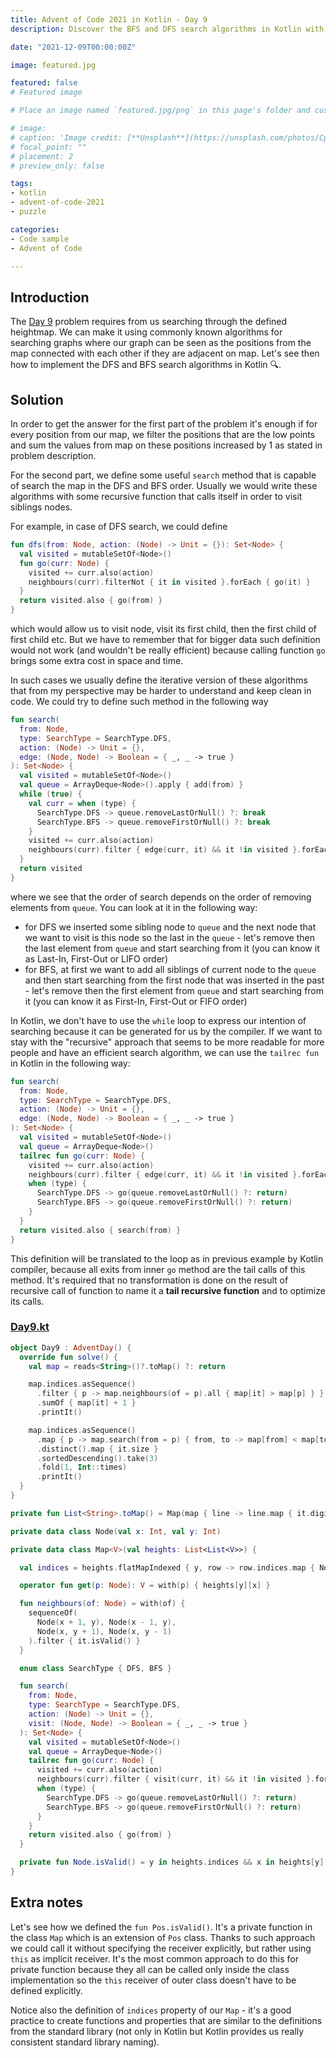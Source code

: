 ```yaml
---
title: Advent of Code 2021 in Kotlin - Day 9
description: Discover the BFS and DFS search algorithms in Kotlin with `tailrec fun` implementation.

date: "2021-12-09T00:00:00Z"

image: featured.jpg

featured: false
# Featured image

# Place an image named `featured.jpg/png` in this page's folder and customize its options here.

# image:
# caption: 'Image credit: [**Unsplash**](https://unsplash.com/photos/CpkOjOcXdUY)'
# focal_point: ""
# placement: 2
# preview_only: false

tags:
- kotlin
- advent-of-code-2021
- puzzle

categories:
- Code sample
- Advent of Code

---
```


## Introduction

The [Day 9](https://adventofcode.com/2021/day/9) problem requires from us searching through the defined heightmap. We
can make it using commonly known algorithms for searching graphs where our graph can be seen as the positions from the
map connected with each other if they are adjacent on map. Let's see then how to implement the DFS and BFS search
algorithms in Kotlin 🔍.

## Solution

In order to get the answer for the first part of the problem it's enough if for every position from our map, we filter
the positions that are the low points and sum the values from map on these positions increased by 1 as stated in problem
description.

For the second part, we define some useful `search` method that is capable of search the map in the DFS and BFS order.
Usually we would write these algorithms with some recursive function that calls itself in order to visit siblings nodes.

For example, in case of DFS search, we could define

```kotlin
fun dfs(from: Node, action: (Node) -> Unit = {}): Set<Node> {
  val visited = mutableSetOf<Node>()
  fun go(curr: Node) {
    visited += curr.also(action)
    neighbours(curr).filterNot { it in visited }.forEach { go(it) }
  }
  return visited.also { go(from) }
}
```

which would allow us to visit node, visit its first child, then the first child of first child etc. But we have to
remember that for bigger data such definition would not work (and wouldn't be really efficient)
because calling function `go` brings some extra cost in space and time.

In such cases we usually define the iterative version of these algorithms that from my perspective may be harder to
understand and keep clean in code. We could try to define such method in the following way

```kotlin
fun search(
  from: Node,
  type: SearchType = SearchType.DFS,
  action: (Node) -> Unit = {},
  edge: (Node, Node) -> Boolean = { _, _ -> true }
): Set<Node> {
  val visited = mutableSetOf<Node>()
  val queue = ArrayDeque<Node>().apply { add(from) }
  while (true) {
    val curr = when (type) {
      SearchType.DFS -> queue.removeLastOrNull() ?: break
      SearchType.BFS -> queue.removeFirstOrNull() ?: break
    }
    visited += curr.also(action)
    neighbours(curr).filter { edge(curr, it) && it !in visited }.forEach { queue += it }
  }
  return visited
}
```

where we see that the order of search depends on the order of removing elements from `queue`. You can look at it in the
following way:

- for DFS we inserted some sibling node to `queue` and the next node that we want to visit is this node so the last in
  the `queue` - let's remove then the last element from `queue` and start searching from it
  (you can know it as Last-In, First-Out or LIFO order)
- for BFS, at first we want to add all siblings of current node to the `queue` and then start searching from the first
  node that was inserted in the past - let's remove then the first element from `queue` and start searching from it
  (you can know it as First-In, First-Out or FIFO order)

In Kotlin, we don't have to use the `while` loop to express our intention of searching because it can be generated for
us by the compiler. If we want to stay with the "recursive" approach that seems to be more readable for more people and
have an efficient search algorithm, we can use the
`tailrec fun` in Kotlin in the following way:

```kotlin
fun search(
  from: Node,
  type: SearchType = SearchType.DFS,
  action: (Node) -> Unit = {},
  edge: (Node, Node) -> Boolean = { _, _ -> true }
): Set<Node> {
  val visited = mutableSetOf<Node>()
  val queue = ArrayDeque<Node>()
  tailrec fun go(curr: Node) {
    visited += curr.also(action)
    neighbours(curr).filter { edge(curr, it) && it !in visited }.forEach { queue += it }
    when (type) {
      SearchType.DFS -> go(queue.removeLastOrNull() ?: return)
      SearchType.BFS -> go(queue.removeFirstOrNull() ?: return)
    }
  }
  return visited.also { search(from) }
}
```

This definition will be translated to the loop as in previous example by Kotlin compiler, because all
exits from inner `go` method are the tail calls of this method. It's required that no transformation is
done on the result of recursive call of function to name it a **tail recursive function** and to optimize its calls.

### [Day9.kt](https://github.com/avan1235/advent-of-code-2021/blob/master/src/main/kotlin/Day9.kt)

```kotlin
object Day9 : AdventDay() {
  override fun solve() {
    val map = reads<String>()?.toMap() ?: return

    map.indices.asSequence()
      .filter { p -> map.neighbours(of = p).all { map[it] > map[p] } }
      .sumOf { map[it] + 1 }
      .printIt()

    map.indices.asSequence()
      .map { p -> map.search(from = p) { from, to -> map[from] < map[to] && map[to] != 9 } }
      .distinct().map { it.size }
      .sortedDescending().take(3)
      .fold(1, Int::times)
      .printIt()
  }
}

private fun List<String>.toMap() = Map(map { line -> line.map { it.digitToInt() } })

private data class Node(val x: Int, val y: Int)

private data class Map<V>(val heights: List<List<V>>) {

  val indices = heights.flatMapIndexed { y, row -> row.indices.map { Node(it, y) } }

  operator fun get(p: Node): V = with(p) { heights[y][x] }

  fun neighbours(of: Node) = with(of) {
    sequenceOf(
      Node(x + 1, y), Node(x - 1, y),
      Node(x, y + 1), Node(x, y - 1)
    ).filter { it.isValid() }
  }

  enum class SearchType { DFS, BFS }

  fun search(
    from: Node,
    type: SearchType = SearchType.DFS,
    action: (Node) -> Unit = {},
    visit: (Node, Node) -> Boolean = { _, _ -> true }
  ): Set<Node> {
    val visited = mutableSetOf<Node>()
    val queue = ArrayDeque<Node>()
    tailrec fun go(curr: Node) {
      visited += curr.also(action)
      neighbours(curr).filter { visit(curr, it) && it !in visited }.forEach { queue += it }
      when (type) {
        SearchType.DFS -> go(queue.removeLastOrNull() ?: return)
        SearchType.BFS -> go(queue.removeFirstOrNull() ?: return)
      }
    }
    return visited.also { go(from) }
  }

  private fun Node.isValid() = y in heights.indices && x in heights[y].indices
}
```

## Extra notes

Let's see how we defined the `fun Pos.isValid()`. It's a private function in the class `Map` which is an extension
of `Pos` class. Thanks to such approach we could call it without specifying the receiver explicitly, but rather
using `this` as implicit receiver. It's the most common approach to do this for private function because they all can be
called only inside the class implementation so the `this` receiver of outer class doesn't have to be defined explicitly.

Notice also the definition of `indices` property of our `Map` - it's a good practice to create functions and properties
that are similar to the definitions from the standard library (not only in Kotlin but Kotlin provides us really
consistent standard library naming).
